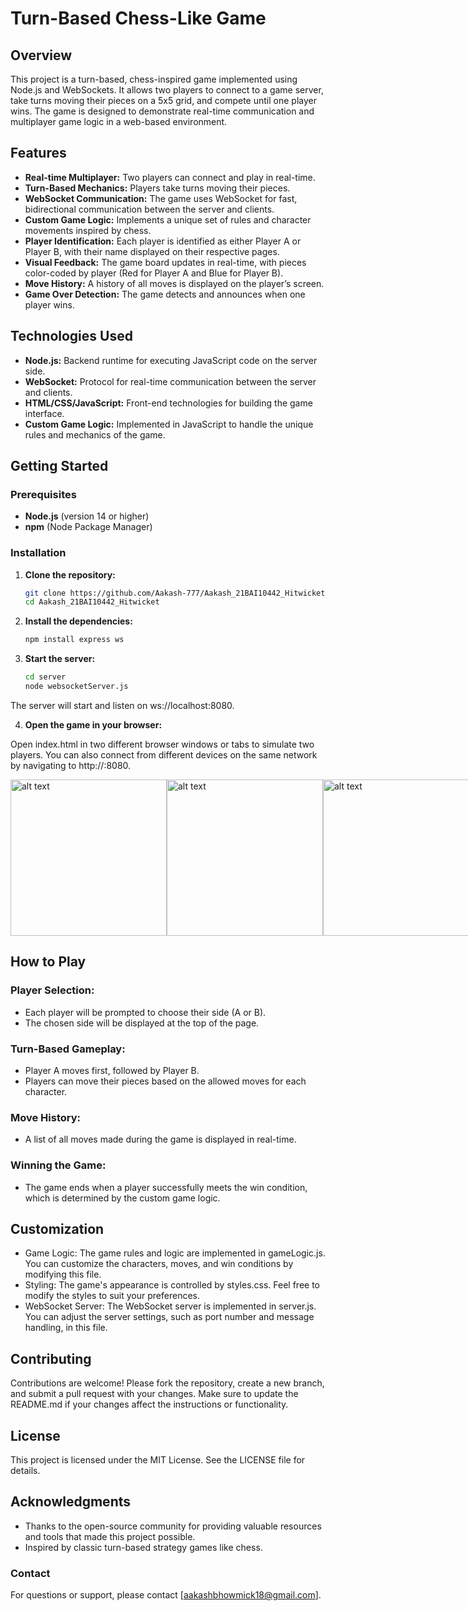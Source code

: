 # Turn-Based Chess-Like Game

## Overview

This project is a turn-based, chess-inspired game implemented using Node.js and WebSockets. It allows two players to connect to a game server, take turns moving their pieces on a 5x5 grid, and compete until one player wins. The game is designed to demonstrate real-time communication and multiplayer game logic in a web-based environment.

## Features

- **Real-time Multiplayer:** Two players can connect and play in real-time.
- **Turn-Based Mechanics:** Players take turns moving their pieces.
- **WebSocket Communication:** The game uses WebSocket for fast, bidirectional communication between the server and clients.
- **Custom Game Logic:** Implements a unique set of rules and character movements inspired by chess.
- **Player Identification:** Each player is identified as either Player A or Player B, with their name displayed on their respective pages.
- **Visual Feedback:** The game board updates in real-time, with pieces color-coded by player (Red for Player A and Blue for Player B).
- **Move History:** A history of all moves is displayed on the player’s screen.
- **Game Over Detection:** The game detects and announces when one player wins.

## Technologies Used

- **Node.js:** Backend runtime for executing JavaScript code on the server side.
- **WebSocket:** Protocol for real-time communication between the server and clients.
- **HTML/CSS/JavaScript:** Front-end technologies for building the game interface.
- **Custom Game Logic:** Implemented in JavaScript to handle the unique rules and mechanics of the game.

## Getting Started

### Prerequisites

- **Node.js** (version 14 or higher)
- **npm** (Node Package Manager)

### Installation

1. **Clone the repository:**

   ```bash
   git clone https://github.com/Aakash-777/Aakash_21BAI10442_Hitwicket.git
   cd Aakash_21BAI10442_Hitwicket

2. **Install the dependencies:**

    ```bash
    npm install express ws

3. **Start the server:**

    ```bash
    cd server
    node websocketServer.js

The server will start and listen on ws://localhost:8080.

4. **Open the game in your browser:**

Open index.html in two different browser windows or tabs to simulate two players. You can also connect from different devices on the same network by navigating to http://<your-ip>:8080.
<!-- 
![alt text](<WhatsApp Image 2024-08-27 at 11.10.55_5e03997e.jpg>)
![alt text](<WhatsApp Image 2024-08-27 at 11.15.06_0dac85ea.jpg>)
![alt text](<WhatsApp Image 2024-08-27 at 11.13.10_97a522ea.jpg>) -->
<div style="display: flex; justify-content: space-around;">
<img src="img1.jpg" alt="alt text" width="250"/>
<img src="img2.jpg" alt="alt text" width="250"/>
<img src="img3.jpg" alt="alt text" width="250"/>
</div>


## How to Play
### Player Selection:

- Each player will be prompted to choose their side (A or B).
- The chosen side will be displayed at the top of the page.
### Turn-Based Gameplay:

- Player A moves first, followed by Player B.
- Players can move their pieces based on the allowed moves for each character.
### Move History:

- A list of all moves made during the game is displayed in real-time.
### Winning the Game:

- The game ends when a player successfully meets the win condition, which is determined by the custom game logic.
## Customization
- Game Logic: The game rules and logic are implemented in gameLogic.js. You can customize the characters, moves, and win conditions by modifying this file.
- Styling: The game's appearance is controlled by styles.css. Feel free to modify the styles to suit your preferences.
- WebSocket Server: The WebSocket server is implemented in server.js. You can adjust the server settings, such as port number and message handling, in this file.
## Contributing
Contributions are welcome! Please fork the repository, create a new branch, and submit a pull request with your changes. Make sure to update the README.md if your changes affect the instructions or functionality.

## License
This project is licensed under the MIT License. See the LICENSE file for details.

## Acknowledgments
- Thanks to the open-source community for providing valuable resources and tools that made this project possible.
- Inspired by classic turn-based strategy games like chess.
### Contact
For questions or support, please contact [aakashbhowmick18@gmail.com].


